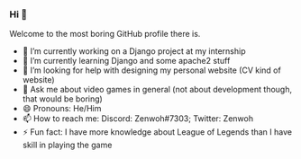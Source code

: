 ### Hi 👋

Welcome to the most boring GitHub profile there is.

- 🔭 I’m currently working on a Django project at my internship
- 🌱 I’m currently learning Django and some apache2 stuff
- 🤔 I’m looking for help with designing my personal website (CV kind of website)
- 💬 Ask me about video games in general (not about development though, that would be boring)
- 😄 Pronouns: He/Him
- 📫 How to reach me: Discord: Zenwoh#7303; Twitter: Zenwoh
- ⚡ Fun fact: I have more knowledge about League of Legends than I have skill in playing the game
<!--
- 👯 I’m looking to collaborate on ...
-->
